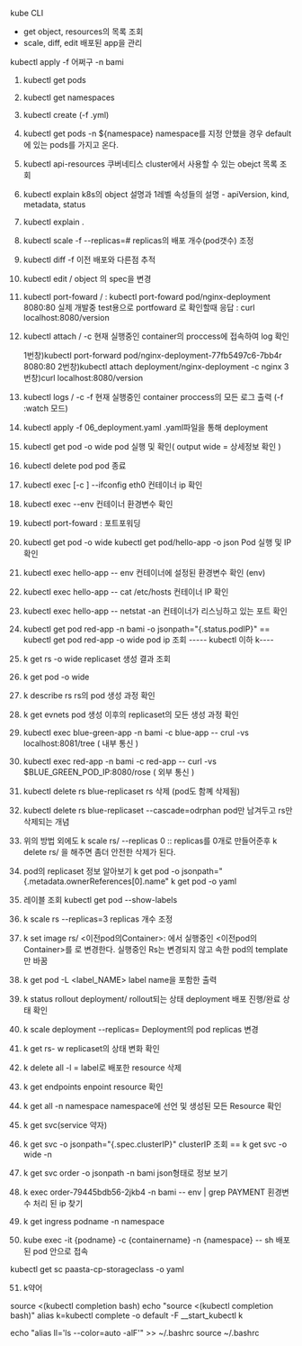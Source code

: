 kube CLI
* get 
	object, resources의 목록 조회
* scale, diff, edit 
	배포된 app을 관리

kubectl apply -f 어쩌구 -n bami

1. kubectl get pods

2. kubectl get namespaces

3. kubectl create (-f .yml)

4. kubectl get pods -n ${namespace} 
	namespace를 지정 안했을 경우 default에 있는 pods를 가지고 온다.

5. kubectl api-resources
	쿠버네티스 cluster에서 사용할 수 있는 obejct 목록 조회

6. kubectl explain <type>
	k8s의 object 설명과 1레벨 속성들의 설명
		- apiVersion, kind, metadata, status

7. kubectl explain <type>.<fieldName> 

8. kubectl scale -f <object-file-name> --replicas=#
	replicas의 배포 개수(pod갯수) 조정

9. kubectl diff -f <object-file-name>
	이전 배포와 다른점 추적

10. kubectl edit <type>/<name>
	object 의 spec을 변경

11. kubectl port-foward <type>/<name> <local-port>:<container-port>
	kubectl port-foward pod/nginx-deployment 8080:80
	실제 개발중 test용으로 portfoward 로 확인할때
	응답 : curl localhost:8080/version

12. kubectl attach <type>/<name> -c <containter-name>
	현재 실행중인 container의 proccess에 접속하여 log 확인

	1번창)kubectl port-forward pod/nginx-deployment-77fb5497c6-7bb4r 8080:80
	2번창)kubectl attach deployment/nginx-deployment -c nginx
	3번창)curl localhost:8080/version

13. kubectl logs <type>/<name> -c <container-name> -f
	현재 실행중인 container proccess의 모든 로그 출력 
	(-f :watch 모드)

14.  kubectl apply -f 06_deployment.yaml
	.yaml파일을 통해 deployment 

15. kubectl get pod -o wide
	pod 실행 및 확인( output wide = 상세정보 확인 )

16. kubectl delete pod <pod-name>
	pod 종료

17. kubectl exec <pod-name> [-c <container-name>] --ifconfig eth0
	컨테이너 ip 확인

18. kubectl exec <pod-name> --env
	컨테이너 환경변수 확인

19. kubectl port-foward <pod-name> <host-port>:<container-port>
	포트포워딩 

20. kubectl get pod -o wide
	kubectl get pod/hello-app -o json
	Pod 실행 및 IP 확인

21. kubectl exec hello-app -- env
	컨테이너에 설정된 환경변수 확인 (env)

22. kubectl exec hello-app -- cat /etc/hosts
	컨테이너 IP 확인

23. kubectl exec hello-app -- netstat -an
	컨테이너가 리스닝하고 있는 포트 확인

24. kubectl get pod red-app -n bami -o jsonpath="{.status.podIP}" == kubectl get pod red-app -o wide
	pod ip 조회
	----- kubectl 이하 k----

25. k get rs <replicasetName> -o wide
	replicaset 생성 결과 조회

26. k get pod -o wide

27. k describe rs <replicasetName> 
	rs의 pod 생성 과정 확인

28. k get evnets 
	pod 생성 이후의 replicaset의 모든 생성 과정 확인

29.  kubectl exec blue-green-app -n bami -c blue-app -- crul -vs localhost:8081/tree
( 내부 통신 )

30.  kubectl exec red-app -n bami -c red-app -- curl -vs $BLUE_GREEN_POD_IP:8080/rose
( 외부 통신 )

31.  kubectl delete rs blue-replicaset 
	rs 삭제 (pod도 함꼐 삭제됨)

32. kubectl delete rs blue-replicaset --cascade=odrphan
	pod만 남겨두고 rs만 삭제되는 개념

33. 위의 방법 외에도 
	k scale rs/<replicaSetname> --replicas 0 :: replicas를 0개로 만들어준후
	k delete rs/<replicaSetname> 을 해주면 좀더 안전한 삭제가 된다.

34. pod의 replicaset 정보 알아보기
	k get pod <podname> -o jsonpath="{.metadata.ownerReferences[0].name"
	k get pod -o yaml <podname>

35. 레이블 조회
	kubectl get pod --show-labels

36. k scale rs <replicaSetname> --replicas=3
	replicas 개수 조정

37. k set image rs/<rsName> <이전pod의Container>:<newContainername>
	<rsName>에서 실행중인 <이전pod의Container>를 <newContainername>로 변경한다. 
	실행중인 Rs는 변경되지 않고 속한 pod의 template만 바꿈

38. k get pod -L <label_NAME>
	label name을 포함한 출력

39. k status rollout deployment/<D-Name>
	rollout되는 상태 deployment 배포 진행/완료 상태 확인

40. k scale deployment <deployument-name> --replicas=<number-of-pod>
	Deployment의 pod replicas 변경

41. k get rs- w
	replicaset의 상태 변화 확인 

42. k delete all -l <lagbel-key>=<label-value>
	label로 배포한 resource 삭제 

43. k get endpoints 
	enpoint resource 확인

44. k get all -n namespace
	namespace에 선언 및 생성된 모든  Resource 확인

45. k get svc(service 약자) <servicename>

46. k get svc -o jsonpath="{.spec.clusterIP}"
	clusterIP 조회 
	== k get svc <pod name> -o wide -n <namespace>

47. k get svc order -o jsonpath -n bami
	json형태로 정보 보기 

48. k exec order-79445bdb56-2jkb4 -n bami -- env | grep PAYMENT
	횐경변수 처리 된 ip 찾기 

49. k get ingress podname -n namespace

50. kube exec -it {podname} -c {containername} -n {namespace} -- sh
	배포된 pod 안으로 접속

kubectl get sc paasta-cp-storageclass -o yaml

51. k약어

source <(kubectl completion bash)
echo "source <(kubectl completion bash)"
alias k=kubectl
complete -o default -F __start_kubectl k


echo "alias ll='ls --color=auto -alF'" >> ~/.bashrc
source ~/.bashrc